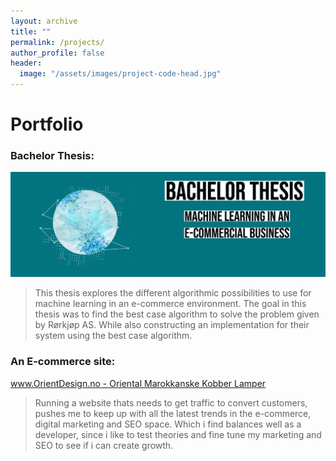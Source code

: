 ```yaml
---
layout: archive
title: ""
permalink: /projects/
author_profile: false
header:
  image: "/assets/images/project-code-head.jpg"
---
```


# Portfolio

### Bachelor Thesis:

<a href="https://drive.google.com/open?id=1ZTvTA2Uo2WnMI_grts0aJcPWlR_Hje06">
  <img src='/assets/images/project-bachelor.jpg' alt='Machine learning in an e-commercial business (Thesis)' />
</a>

> This thesis explores the different algorithmic possibilities to use for machine learning in an e-commerce environment.
> The goal in this thesis was to find the best case algorithm to solve the problem given by Rørkjøp AS.
> While also constructing an implementation for their system using the best case algorithm.

### An E-commerce site:

[www.OrientDesign.no - Oriental Marokkanske Kobber Lamper](https://www.orientdesign.no/)

> Running a website thats needs to get traffic to convert customers, pushes me to keep up with all the latest trends in the e-commerce, digital marketing and SEO space. Which i find balances well as a developer, since i like to test theories and fine tune my marketing and SEO to see if i can create growth.
